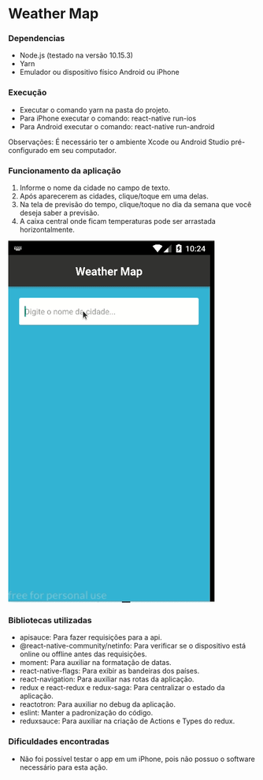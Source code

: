 # Weather Map

<h3>Dependencias</h3>
<ul>
  <li>Node.js (testado na versão 10.15.3)</li>
  <li>Yarn</li>
  <li>Emulador ou dispositivo físico Android ou iPhone</li>
</ul>

<h3>Execução</h3>
<ul>
  <li>Executar o comando yarn na pasta do projeto.</li>
  <li>Para iPhone executar o comando: react-native run-ios</li>
  <li>Para Android executar o comando: react-native run-android</li>
</ul>

Observações: É necessário ter o ambiente Xcode ou Android Studio pré-configurado em seu computador.

<h3>Funcionamento da aplicação</h3>
<ol>
  <li>Informe o nome da cidade no campo de texto.</li>
  <li>Após aparecerem as cidades, clique/toque em uma delas.</li>
  <li>Na tela de previsão do tempo, clique/toque no dia da semana que você deseja saber a previsão.</li>
  <li>A caixa central onde ficam temperaturas pode ser arrastada horizontalmente.</li>
</ol>

<img src="./assets/presentation.gif" >

<h3>Bibliotecas utilizadas</h3>
<ul>
  <li>apisauce: Para fazer requisições para a api.</li>
  <li>@react-native-community/netinfo: Para verificar se o dispositivo está online ou offline antes das requisições.</li>
  <li>moment: Para auxiliar na formatação de datas.</li>
  <li>react-native-flags: Para exibir as bandeiras dos países.</li>
  <li>react-navigation: Para auxiliar nas rotas da aplicação.</li>
  <li>redux e react-redux e redux-saga: Para centralizar o estado da aplicação.</li>
  <li>reactotron: Para auxiliar no debug da aplicação.</li>
  <li>eslint: Manter a padronização do código.</li>
  <li>reduxsauce: Para auxiliar na criação de Actions e Types do redux.</li>
</ul>

<h3>Dificuldades encontradas</h3>
<ul>
  <li>Não foi possível testar o app em um iPhone, pois não possuo o software necessário para esta ação.</li>
</ul>
